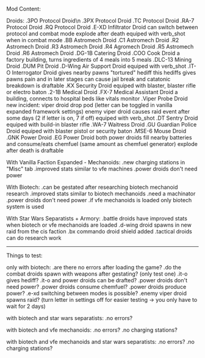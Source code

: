Mod Content:

Droids:
.3PO Protocol Droid\n
.3PX Protocol Droid
.TC Protocol Droid
.RA-7 Protocol Droid
.RQ Protocol Droid
.E-XD Infiltrator Droid
	  can switch between protocol and combat mode
	  explode after death
	  equiped with verb_shot when in combat mode
.BB Astromech Droid
.C1 Astromech Droid
.R2 Astromech Droid
.R3 Astromech Droid
.R4 Agromech Droid
.R5 Astromech Droid
.R6 Astromech Droid
.DG-1B Catering Droid
.COO Cook Droid
	  a factory building, turns ingredients of 4 meals into 5 meals
.DLC-13 Mining Droid
.DUM Pit Droid
.D-Wing Air Support Droid
	  equiped with verb_shot
.IT-O Interrogator Droid
	  gives nearby pawns "tortured" hediff
	  this hediffs gives pawns pain and in later stages can cause jail break and catatonic breakdown
	  is draftable
.KX Security Droid
	  equiped with blaster, blaster rifle or electro baton
.2-1B Medical Droid
.FX-7 Medical Assistant Droid
	  a building, connects to hospital beds like vitals monitor
.Viper Probe Droid
	  new incident: viper droid drop pod (letter can be toggled in vanilla expanded framework settings)
	  enemy viper droid causes raid event after some days (2 if letter is on, 7 if off)
	  equiped with verb_shot
.DT Sentry Droid
	  equiped with build-in blaster rifle
.WA-7 Waitress Droid
.GU Guardian Police Droid
	  equiped with blaster pistol or security baton
.MSE-6 Mouse Droid
.GNK Power Droid
.EG Power Droid
	  both power droids fill nearby batteries and consume/eats chemfuel (same amount as chemfuel generator)
	  explode after death
	  is draftable

With Vanilla Faction Expanded - Mechanoids:
.new charging stations in "Misc" tab
.improved stats similar to vfe machines
.power droids don't need power

With Biotech:
.can be gestated after researching biotech mechanoid research
.improved stats similar to biotech mechanoids
.need a machinator
.power droids don't need power
.if vfe mechanoids is loaded only biotech system is used

With Star Wars Separatists + Armory:
.battle droids have improved stats when biotech or vfe mechanoids are loaded
.d-wing droid spawns in new raid from the cis faction
.bx commando droid shield added
.tactical droids can do research work

-----------------
Things to test:

only with biotech:
.are there no errors after loading the game?
.do the combat droids spawn with weapons after gestating? (only test one)
.it-o gives hediff?
.it-o and power droids can be drafted?
.power droids don't need power?
.power droids consume chemfuel?
.power droids produce power?
.e-xd switching between modes is possible?
.enemy viper droid spawns raid? (turn letter in settings off for easier testing -> you only have to wait for 2 days)

with biotech and star wars separatists:
.no errors?

with biotech and vfe mechanoids:
.no errors?
.no charging stations?

with biotech and vfe mechanoids and star wars separatists:
.no errors?
.no charging stations?
